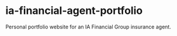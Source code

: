 # ia-financial-agent-portfolio
Personal portfolio website for an IA Financial Group insurance agent.

